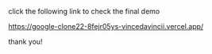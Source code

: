 click the following link to check the final demo 


 https://google-clone22-8fejr05ys-vincedavincii.vercel.app/

thank you!
